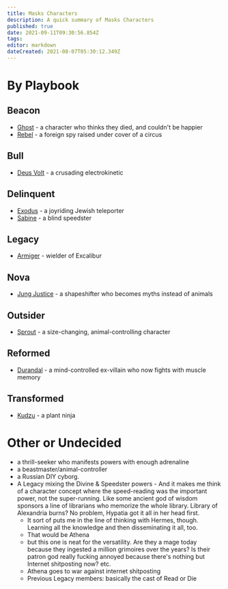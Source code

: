 ```yaml
---
title: Masks Characters
description: A quick summary of Masks Characters
published: true
date: 2021-09-11T09:30:56.854Z
tags: 
editor: markdown
dateCreated: 2021-08-07T05:30:12.349Z
---
```


# By Playbook
## Beacon
* [Ghost](ghost) - a character who thinks they died, and couldn't be happier
* [Rebel](rebel) - a foreign spy raised under cover of a circus
## Bull
* [Deus Volt](deus-volt) - a crusading electrokinetic
## Delinquent
* [Exodus](exodus) - a joyriding Jewish teleporter
* [Sabine](sabine) - a blind speedster
## Legacy
* [Armiger](armiger) - wielder of Excalibur
## Nova
* [Jung Justice](jung-justice) - a shapeshifter who becomes myths instead of animals
## Outsider
* [Sprout](sprout) - a size-changing, animal-controlling character
## Reformed
* [Durandal](durandal) - a mind-controlled ex-villain who now fights with muscle memory
## Transformed
* [Kudzu](kudzu) - a plant ninja
# Other or Undecided
* a thrill-seeker who manifests powers with enough adrenaline
* a beastmaster/animal-controller
* a Russian DIY cyborg.
* A Legacy mixing the Divine & Speedster powers - And it makes me think of a character concept where the speed-reading was the important power, not the super-running. Like some ancient god of wisdom sponsors a line of librarians who memorize the whole library. Library of Alexandria burns? No problem, Hypatia got it all in her head first.
  * It sort of puts me in the line of thinking with Hermes, though.  Learning all the knowledge and then disseminating it all, too.
  * That would be Athena
  * but this one is neat for the versatility. Are they a mage today because they ingested a million grimoires over the years? Is their patron god really fucking annoyed because there's nothing but Internet shitposting now? etc.
  * Athena goes to war against internet shitposting
  * Previous Legacy members: basically the cast of Read or Die